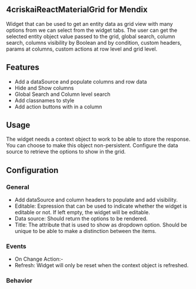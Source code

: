 ## 4criskaiReactMaterialGrid for Mendix
Widget that can be used to get an entity data as grid view with many options from we can select from the widget tabs. The user can get the selected entity object value passed to the grid, global search, column search, columns visibility by Boolean and by condition, custom headers, params at columns, custom actions at row level and grid level.

## Features
- Add a dataSource and populate columns and row data
- Hide and Show columns
- Global Search and Column level search
- Add classnames to style
- Add action buttons with in a column

## Usage
The widget needs a context object to work to be able to store the response. You can choose to make this object non-persistent. Configure the data source to retrieve the options to show in the grid.

## Configuration
### General
- Add dataSource and column headers to populate and add visibility.
- Editable: Expression that can be used to indicate whether the widget is editable or not. If left empty, the widget will be editable.
- Data source: Should return the options to be rendered.
- Title: The attribute that is used to show as dropdown option. Should be unique to be able to make a distinction between the items.

### Events
- On Change Action:- 
- Refresh: Widget will only be reset when the context object is refreshed.

### Behavior
